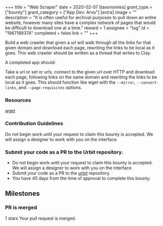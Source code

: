 +++
title = "Web Scraper"
date = 2020-02-07
[taxonomies]
grant_type = ["bounty"]
grant_category = ["App Dev: Arvo"]
[extra]
image = ""
description = "It is often useful for archival purposes to pull down an entire website, however many sites have a complex network of pages that would be difficult to download one at a time."
reward = 1
assignee = "tug"
id = "1967189374"
completed = false
link = ""
+++

Build a web crawler that given a url will walk through all the links for that given domain and download each page, rewriting the links to be local as it goes. This web crawler should be written as a thread that writes to Clay.

A completed app should:

Take a url or set or urls, connect to the given url over HTTP and download each page, following links on the same domain and rewriting the links to be local as it goes. This should function like wget with the `--mirror`, `--convert-links`, and `--page-requisites` options.

### Resources

[wget](https://www.gnu.org/software/wget/)

### Contribution Guidelines

Do not begin work until your request to claim this bounty is accepted. We will assign a designer to work with you on the interface.

### Submit your code as a PR to the Urbit repository.

- Do not begin work until your request to claim this bounty is accepted. We will assign a designer to work with you on the interface.
- Submit your code as a PR to the [urbit](https://github.com/urbit/urbit) repository.
- You have 45 days from the time of approval to complete this bounty.

## Milestones


### PR is merged
1 stars
Your pull request is merged.

    